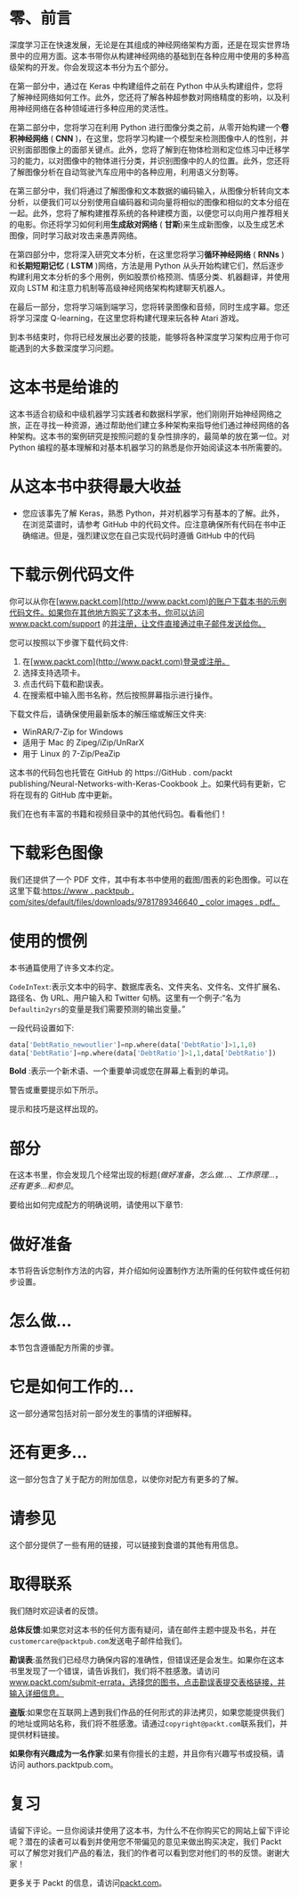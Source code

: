         

# 零、前言

深度学习正在快速发展，无论是在其组成的神经网络架构方面，还是在现实世界场景中的应用方面。这本书带你从构建神经网络的基础到在各种应用中使用的多种高级架构的开发。你会发现这本书分为五个部分。

在第一部分中，通过在 Keras 中构建组件之前在 Python 中从头构建组件，您将了解神经网络如何工作。此外，您还将了解各种超参数对网络精度的影响，以及利用神经网络在各种领域进行多种应用的灵活性。

在第二部分中，您将学习在利用 Python 进行图像分类之前，从零开始构建一个**卷积神经网络** ( **CNN** )，在这里，您将学习构建一个模型来检测图像中人的性别，并识别面部图像上的面部关键点。此外，您将了解到在物体检测和定位练习中迁移学习的能力，以对图像中的物体进行分类，并识别图像中的人的位置。此外，您还将了解图像分析在自动驾驶汽车应用中的各种应用，利用语义分割等。

在第三部分中，我们将通过了解图像和文本数据的编码输入，从图像分析转向文本分析，以便我们可以分别使用自编码器和词向量将相似的图像和相似的文本分组在一起。此外，您将了解构建推荐系统的各种建模方面，以便您可以向用户推荐相关的电影。你还将学习如何利用**生成敌对网络** ( **甘斯**)来生成新图像，以及生成艺术图像，同时学习敌对攻击来愚弄网络。

在第四部分中，您将深入研究文本分析，在这里您将学习**循环神经网络** ( **RNNs** )和**长期短期记忆** ( **LSTM** )网络，方法是用 Python 从头开始构建它们，然后逐步构建利用文本分析的多个用例，例如股票价格预测、情感分类、机器翻译，并使用双向 LSTM 和注意力机制等高级神经网络架构构建聊天机器人。

在最后一部分，您将学习端到端学习，您将转录图像和音频，同时生成字幕。您还将学习深度 Q-learning，在这里您将构建代理来玩各种 Atari 游戏。

到本书结束时，你将已经发展出必要的技能，能够将各种深度学习架构应用于你可能遇到的大多数深度学习问题。

        

# 这本书是给谁的

这本书适合初级和中级机器学习实践者和数据科学家，他们刚刚开始神经网络之旅，正在寻找一种资源，通过帮助他们建立多种架构来指导他们通过神经网络的各种架构。这本书的案例研究是按照问题的复杂性排序的，最简单的放在第一位。对 Python 编程的基本理解和对基本机器学习的熟悉是你开始阅读这本书所需要的。

        

# 从这本书中获得最大收益

*   您应该事先了解 Keras，熟悉 Python，并对机器学习有基本的了解。此外，在浏览菜谱时，请参考 GitHub 中的代码文件。应注意确保所有代码在书中正确缩进。但是，强烈建议您在自己实现代码时遵循 GitHub 中的代码

        

# 下载示例代码文件

你可以从你在[www.packt.com](http://www.packt.com)的账户下载本书的示例代码文件。如果你在其他地方购买了这本书，你可以访问 www.packt.com/support 的[并注册，让文件直接通过电子邮件发送给你。](http://www.packt.com/support)

您可以按照以下步骤下载代码文件:

1.  在[www.packt.com](http://www.packt.com)登录或注册。
2.  选择支持选项卡。
3.  点击代码下载和勘误表。
4.  在搜索框中输入图书名称，然后按照屏幕指示进行操作。

下载文件后，请确保使用最新版本的解压缩或解压文件夹:

*   WinRAR/7-Zip for Windows
*   适用于 Mac 的 Zipeg/iZip/UnRarX
*   用于 Linux 的 7-Zip/PeaZip

这本书的代码包也托管在 GitHub 的 https://GitHub . com/packt publishing/Neural-Networks-with-Keras-Cookbook 上。如果代码有更新，它将在现有的 GitHub 库中更新。

我们在也有丰富的书籍和视频目录中的其他代码包。看看他们！

        

# 下载彩色图像

我们还提供了一个 PDF 文件，其中有本书中使用的截图/图表的彩色图像。可以在这里下载:[https://www . packtpub . com/sites/default/files/downloads/9781789346640 _ color images . pdf](_ColorImages.pdf)[。](_ColorImages.pdf)

        

# 使用的惯例

本书通篇使用了许多文本约定。

`CodeInText`:表示文本中的码字、数据库表名、文件夹名、文件名、文件扩展名、路径名、伪 URL、用户输入和 Twitter 句柄。这里有一个例子:“名为`Defaultin2yrs`的变量是我们需要预测的输出变量。”

一段代码设置如下:

```py
data['DebtRatio_newoutlier']=np.where(data['DebtRatio']>1,1,0)
data['DebtRatio']=np.where(data['DebtRatio']>1,1,data['DebtRatio'])
```

**Bold** :表示一个新术语、一个重要单词或您在屏幕上看到的单词。

警告或重要提示如下所示。

提示和技巧是这样出现的。

        

# 部分

在这本书里，你会发现几个经常出现的标题(*做好准备*，*怎么做...*、*工作原理...*，*还有更多...*和*参见*。

要给出如何完成配方的明确说明，请使用以下章节:

        

# 做好准备

本节将告诉您制作方法的内容，并介绍如何设置制作方法所需的任何软件或任何初步设置。

        

# 怎么做…

本节包含遵循配方所需的步骤。

        

# 它是如何工作的…

这一部分通常包括对前一部分发生的事情的详细解释。

        

# 还有更多…

这一部分包含了关于配方的附加信息，以使你对配方有更多的了解。

        

# 请参见

这个部分提供了一些有用的链接，可以链接到食谱的其他有用信息。

        

# 取得联系

我们随时欢迎读者的反馈。

**总体反馈**:如果您对这本书的任何方面有疑问，请在邮件主题中提及书名，并在`customercare@packtpub.com`发送电子邮件给我们。

**勘误表**:虽然我们已经尽力确保内容的准确性，但错误还是会发生。如果你在这本书里发现了一个错误，请告诉我们，我们将不胜感激。请访问 www.packt.com/submit-errata，选择您的图书，点击勘误表提交表格链接，并输入详细信息。

**盗版**:如果您在互联网上遇到我们作品的任何形式的非法拷贝，如果您能提供我们的地址或网站名称，我们将不胜感激。请通过`copyright@packt.com`联系我们，并提供材料链接。

**如果你有兴趣成为一名作家**:如果有你擅长的主题，并且你有兴趣写书或投稿，请访问 authors.packtpub.com。

        

# 复习

请留下评论。一旦你阅读并使用了这本书，为什么不在你购买它的网站上留下评论呢？潜在的读者可以看到并使用您不带偏见的意见来做出购买决定，我们 Packt 可以了解您对我们产品的看法，我们的作者可以看到您对他们的书的反馈。谢谢大家！

更多关于 Packt 的信息，请访问[packt.com](http://www.packt.com/)。